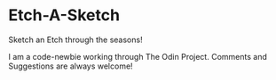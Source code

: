 # Etch-A-Sketch

Sketch an Etch through the seasons!

I am a code-newbie working through The Odin Project. Comments and Suggestions are always welcome!
